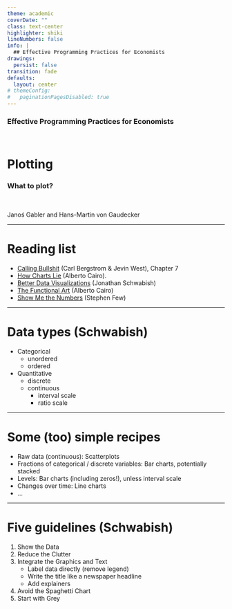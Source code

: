 ```yaml
---
theme: academic
coverDate: ""
class: text-center
highlighter: shiki
lineNumbers: false
info: |
  ## Effective Programming Practices for Economists
drawings:
  persist: false
transition: fade
defaults:
  layout: center
# themeConfig:
#   paginationPagesDisabled: true
---
```


### Effective Programming Practices for Economists

<br/>

# Plotting

### What to plot?

<br/>


Janoś Gabler and Hans-Martin von Gaudecker

---

# Reading list

- [Calling Bullshit](https://www.callingbullshit.org/) (Carl Bergstrom &
  Jevin West), Chapter 7
- [How Charts Lie](http://www.thefunctionalart.com/p/reviews.html) (Alberto Cairo).
- [Better Data
  Visualizations](https://policyviz.com/pv_books/better-data-visualizations-a-guide-for-scholars-researchers-and-wonks/)
  (Jonathan Schwabish)
- [The Functional Art](http://www.thefunctionalart.com/p/about-book.html) (Alberto
  Cairo)
- [Show Me the Numbers](http://www.perceptualedge.com/library.php) (Stephen
  Few)


---

# Data types (Schwabish)

- Categorical
  - unordered
  - ordered
- Quantitative
  - discrete
  - continuous
    - interval scale
    - ratio scale

---

# Some (too) simple recipes

- Raw data (continuous): Scatterplots
- Fractions of categorical / discrete variables: Bar charts, potentially stacked
- Levels: Bar charts (including zeros!), unless interval scale
- Changes over time: Line charts
- ...

---

# Five guidelines (Schwabish)

1. Show the Data
1. Reduce the Clutter
1. Integrate the Graphics and Text
   - Label data directly (remove legend)
   - Write the title like a newspaper headline
   - Add explainers
1. Avoid the Spaghetti Chart
1. Start with Grey
